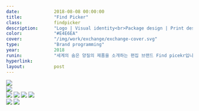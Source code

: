 ```yaml
---
date:             2018-08-08 00:00:00
title:            "Find Picker"
class:            findpicker
description:      "Logo | Visual identity<br>Package design | Print design"
color:            "#E4E6EA"
cover:            "/img/work/exchange/exchange-cover.svg"
type:             "Brand programming"
year:             2018
runin:            "세계의 숨은 양질의 제품을 소개하는 편집 브랜드 Find picekr입니다."
hyperlink:        
layout:           post
---
```


<div class="post-content-grid">
  <div class="post-content-column column-2">
    <img class="post-content-screen desktop" src="{{ site.baseurl }}/img/work/exchange/exchange-home-desktop.png" />
  </div>
  <div class="post-content-column column-3">
    <img class="post-content-screen iphone" src="{{ site.baseurl }}/img/work/exchange/exchange-home-mobile.png" />
  </div>
</div>

<div class="post-content-grid">
  <div class="post-content-column column-5">
    <img class="post-content-styleguide lazyload" src="{{ site.baseurl }}/img/work/exchange/exchange-styleguide-1.png" />
    <img class="post-content-styleguide lazyload" src="{{ site.baseurl }}/img/work/exchange/exchange-styleguide-3.png" />
    <img class="post-content-styleguide lazyload" src="{{ site.baseurl }}/img/work/exchange/exchange-styleguide-5.png" />
    <img class="post-content-styleguide lazyload" src="{{ site.baseurl }}/img/work/exchange/exchange-styleguide-6.png" />
  </div>
  <div class="post-content-column column-5">
    <img class="post-content-styleguide lazyload" src="{{ site.baseurl }}/img/work/exchange/exchange-styleguide-2.png" />
    <img class="post-content-styleguide lazyload" src="{{ site.baseurl }}/img/work/exchange/exchange-styleguide-4.png" />
  </div>
</div>
